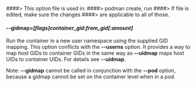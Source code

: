 ####> This option file is used in:
####>   podman create, run
####> If file is edited, make sure the changes
####> are applicable to all of those.
#### **--gidmap**=*[flags]container_gid:from_gid[:amount]*

Run the container in a new user namespace using the supplied GID mapping. This
option conflicts with the **--userns** option. It provides a way to map host
GIDs to container GIDs in the same way as __--uidmap__ maps host UIDs to
container UIDs. For details see __--uidmap__.

Note: **--gidmap** cannot be called in conjunction with the **--pod** option,
because a gidmap cannot be set on the container level when in a pod.
